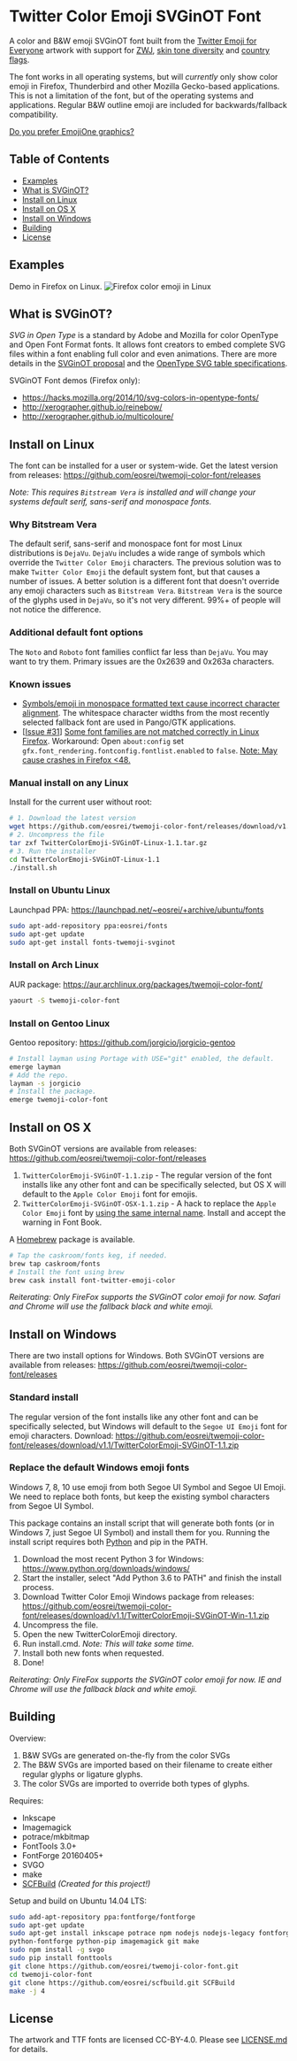 # Twitter Color Emoji SVGinOT Font
A color and B&W emoji SVGinOT font built from the
[Twitter Emoji for Everyone][1] artwork with support for [ZWJ][2],
[skin tone diversity][3] and [country flags][4].

The font works in all operating systems, but will *currently* only show color
emoji in Firefox, Thunderbird and other Mozilla Gecko-based applications. This
is not a limitation of the font, but of the operating systems and applications.
Regular B&W outline emoji are included for backwards/fallback compatibility.

[Do you prefer EmojiOne graphics?][5]

[1]: https://github.com/twitter/twemoji
[2]: http://unicode.org/emoji/charts/emoji-zwj-sequences.html
[3]: http://www.unicode.org/reports/tr51/#Diversity
[4]: http://www.unicode.org/reports/tr51/#Flags
[5]: https://github.com/eosrei/emojione-color-font

## Table of Contents

* [Examples](#examples)
* [What is SVGinOT?](#what-is-svginot)
* [Install on Linux](#install-on-linux)
* [Install on OS X](#install-on-os-x)
* [Install on Windows](#install-on-windows)
* [Building](#building)
* [License](#license)

## Examples

Demo in Firefox on Linux.
![Firefox color emoji in Linux](images/twemoji-font-demo.png?raw=true)

## What is SVGinOT?
*SVG in Open Type* is a standard by Adobe and Mozilla for color OpenType
and Open Font Format fonts. It allows font creators to embed complete SVG files
within a font enabling full color and even animations. There are more details
in the [SVGinOT proposal][6] and the [OpenType SVG table specifications][7].

SVGinOT Font demos (Firefox only):

* https://hacks.mozilla.org/2014/10/svg-colors-in-opentype-fonts/
* http://xerographer.github.io/reinebow/
* http://xerographer.github.io/multicoloure/

[6]: https://www.w3.org/2013/10/SVG_in_OpenType/
[7]: https://www.microsoft.com/typography/otspec/svg.htm

## Install on Linux
The font can be installed for a user or system-wide. Get the latest version
from releases: https://github.com/eosrei/twemoji-color-font/releases

*Note: This requires `Bitstream Vera` is installed and will change your
systems default serif, sans-serif and monospace fonts.*

### Why Bitstream Vera
The default serif, sans-serif and monospace font for most Linux distributions is
`DejaVu`. `DejaVu` includes a wide range of symbols which override the
`Twitter Color Emoji` characters. The previous solution was to make
`Twitter Color Emoji` the default system font, but that causes a number of issues.
A better solution is a different font that doesn't override any emoji characters
such as `Bitstream Vera`. `Bitstream Vera` is the source of the glyphs used in
`DejaVu`, so it's not very different. 99%+ of people will not notice the
difference.

### Additional default font options
The `Noto` and `Roboto` font families conflict far less than `DejaVu`. You may
want to try them. Primary issues are the 0x2639 and 0x263a characters.

### Known issues

* [Symbols/emoji in monospace formatted text cause incorrect character alignment][8].
  The whitespace character widths from the most recently selected
  fallback font are used in Pango/GTK applications.
* [[Issue #31][9]] [Some font families are not matched correctly in Linux Firefox][10].
  Workaround: Open `about:config` set
  `gfx.font_rendering.fontconfig.fontlist.enabled` to `false`.
  [Note: May cause crashes in Firefox <48.][11]

[8]:https://bugzilla.gnome.org/show_bug.cgi?id=757785
[9]:https://github.com/eosrei/emojione-color-font/issues/31
[10]:https://bugzilla.mozilla.org/show_bug.cgi?id=1245811
[11]:https://bugzilla.mozilla.org/show_bug.cgi?id=1266341

### Manual install on any Linux
Install for the current user without root:
```sh
# 1. Download the latest version
wget https://github.com/eosrei/twemoji-color-font/releases/download/v1.1/TwitterColorEmoji-SVGinOT-Linux-1.1.tar.gz
# 2. Uncompress the file
tar zxf TwitterColorEmoji-SVGinOT-Linux-1.1.tar.gz
# 3. Run the installer
cd TwitterColorEmoji-SVGinOT-Linux-1.1
./install.sh
```

### Install on Ubuntu Linux
Launchpad PPA: https://launchpad.net/~eosrei/+archive/ubuntu/fonts

```sh
sudo apt-add-repository ppa:eosrei/fonts
sudo apt-get update
sudo apt-get install fonts-twemoji-svginot
```

### Install on Arch Linux
AUR package: https://aur.archlinux.org/packages/twemoji-color-font/

```sh
yaourt -S twemoji-color-font
```

### Install on Gentoo Linux
Gentoo repository: https://github.com/jorgicio/jorgicio-gentoo

```sh
# Install layman using Portage with USE="git" enabled, the default.
emerge layman
# Add the repo.
layman -s jorgicio
# Install the package.
emerge twemoji-color-font
```

## Install on OS X
Both SVGinOT versions are available from releases:
https://github.com/eosrei/twemoji-color-font/releases

1. `TwitterColorEmoji-SVGinOT-1.1.zip` - The regular version of the font
   installs like any other font and can be specifically selected, but OS X will
   default to the `Apple Color Emoji` font for emojis.
2. `TwitterColorEmoji-SVGinOT-OSX-1.1.zip` - A hack to replace the `Apple
   Color Emoji` font by [using the same internal name][10]. Install and accept
   the warning in Font Book.

A [Homebrew](http://brew.sh) package is available.

```sh
# Tap the caskroom/fonts keg, if needed.
brew tap caskroom/fonts
# Install the font using brew
brew cask install font-twitter-emoji-color
```

[10]:http://www.macissues.com/2014/11/21/how-to-change-the-default-system-font-in-mac-os-x/

*Reiterating: Only FireFox supports the SVGinOT color emoji for now. Safari and
Chrome will use the fallback black and white emoji.*

## Install on Windows

There are two install options for Windows. Both SVGinOT versions are available
from releases: https://github.com/eosrei/twemoji-color-font/releases

### Standard install

The regular version of the font installs like any other font and can be
specifically selected, but Windows will default to the `Segoe UI Emoji`
font for emoji characters. Download:
https://github.com/eosrei/twemoji-color-font/releases/download/v1.1/TwitterColorEmoji-SVGinOT-1.1.zip

### Replace the default Windows emoji fonts

Windows 7, 8, 10 use emoji from both Segoe UI Symbol and Segoe UI Emoji. We
need to replace both fonts, but keep the existing symbol characters from
Segoe UI Symbol.

This package contains an install script that will generate both fonts (or
in Windows 7, just Segoe UI Symbol) and install them for you. Running the
install script requires both [Python][16] and pip in the PATH.

1. Download the most recent Python 3 for Windows: https://www.python.org/downloads/windows/
2. Start the installer, select "Add Python 3.6 to PATH" and finish the install process.
3. Download Twitter Color Emoji Windows package from releases:
https://github.com/eosrei/twemoji-color-font/releases/download/v1.1/TwitterColorEmoji-SVGinOT-Win-1.1.zip
4. Uncompress the file.
5. Open the new TwitterColorEmoji directory.
7. Run install.cmd. *Note: This will take some time.*
8. Install both new fonts when requested.
9. Done!

[16]:https://www.python.org/downloads/windows/

*Reiterating: Only FireFox supports the SVGinOT color emoji for now. IE and
Chrome will use the fallback black and white emoji.*


## Building
Overview:

1. B&W SVGs are generated on-the-fly from the color SVGs
2. The B&W SVGs are imported based on their filename to create either regular
   glyphs or ligature glyphs.
3. The color SVGs are imported to override both types of glyphs.

Requires:
* Inkscape
* Imagemagick
* potrace/mkbitmap
* FontTools 3.0+
* FontForge 20160405+
* SVGO
* make
* [SCFBuild][11] *(Created for this project!)*

[11]: https://github.com/eosrei/scfbuild

Setup and build on Ubuntu 14.04 LTS:
```sh
sudo add-apt-repository ppa:fontforge/fontforge
sudo apt-get update
sudo apt-get install inkscape potrace npm nodejs nodejs-legacy fontforge \
python-fontforge python-pip imagemagick git make
sudo npm install -g svgo
sudo pip install fonttools
git clone https://github.com/eosrei/twemoji-color-font.git
cd twemoji-color-font
git clone https://github.com/eosrei/scfbuild.git SCFBuild
make -j 4
```

## License

The artwork and TTF fonts are licensed CC-BY-4.0. Please see
[LICENSE.md](LICENSE.md) for details.

